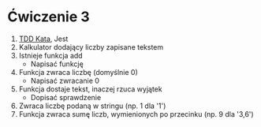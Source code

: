 # Ćwiczenie 3

1. [TDD Kata](https://osherove.com/tdd-kata-1/), Jest
1. Kalkulator dodający liczby zapisane tekstem
1. Istnieje funkcja add
   * Napisać funkcję
1. Funkcja zwraca liczbę (domyślnie 0)
   * Napisać zwracanie 0
1. Funkcja dostaje tekst, inaczej rzuca wyjątek
   * Dopisać sprawdzenie
1. Zwraca liczbę podaną w stringu (np. 1 dla '1')
1. Funkcja zwraca sumę liczb, wymienionych po przecinku (np. 9 dla '3,6')
